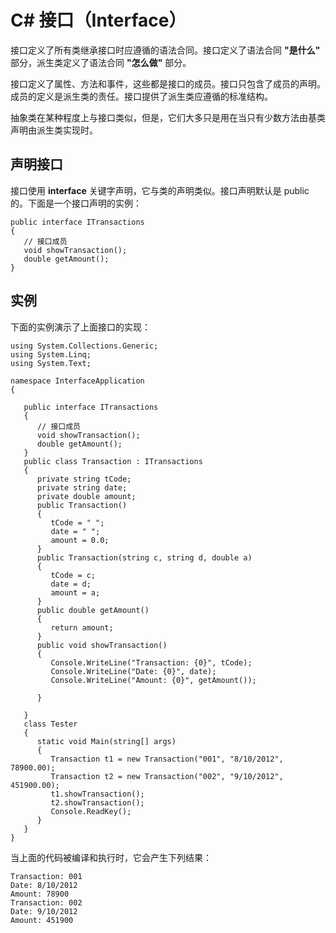 
# C# 接口（Interface）

接口定义了所有类继承接口时应遵循的语法合同。接口定义了语法合同 **"是什么"** 部分，派生类定义了语法合同 **"怎么做"** 部分。

接口定义了属性、方法和事件，这些都是接口的成员。接口只包含了成员的声明。成员的定义是派生类的责任。接口提供了派生类应遵循的标准结构。

抽象类在某种程度上与接口类似，但是，它们大多只是用在当只有少数方法由基类声明由派生类实现时。

## 声明接口

接口使用 **interface** 关键字声明，它与类的声明类似。接口声明默认是 public 的。下面是一个接口声明的实例：

```
public interface ITransactions
{
   // 接口成员
   void showTransaction();
   double getAmount();
}

```

## 实例

下面的实例演示了上面接口的实现：

```
using System.Collections.Generic;
using System.Linq;
using System.Text;

namespace InterfaceApplication
{

   public interface ITransactions
   {
      // 接口成员
      void showTransaction();
      double getAmount();
   }
   public class Transaction : ITransactions
   {
      private string tCode;
      private string date;
      private double amount;
      public Transaction()
      {
         tCode = " ";
         date = " ";
         amount = 0.0;
      }
      public Transaction(string c, string d, double a)
      {
         tCode = c;
         date = d;
         amount = a;
      }
      public double getAmount()
      {
         return amount;
      }
      public void showTransaction()
      {
         Console.WriteLine("Transaction: {0}", tCode);
         Console.WriteLine("Date: {0}", date);
         Console.WriteLine("Amount: {0}", getAmount());

      }

   }
   class Tester
   {
      static void Main(string[] args)
      {
         Transaction t1 = new Transaction("001", "8/10/2012", 78900.00);
         Transaction t2 = new Transaction("002", "9/10/2012", 451900.00);
         t1.showTransaction();
         t2.showTransaction();
         Console.ReadKey();
      }
   }
}

```

当上面的代码被编译和执行时，它会产生下列结果：

```
Transaction: 001
Date: 8/10/2012
Amount: 78900
Transaction: 002
Date: 9/10/2012
Amount: 451900

```

